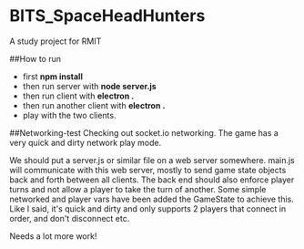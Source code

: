# BITS_SpaceHeadHunters
A study project for RMIT

##How to run
- first <b>npm install</b>
- then run server with <b>node server.js</b>
- then run client with <b>electron .</b>
- then run another client with <b>electron .</b>
- play with the two clients.


##Networking-test
Checking out socket.io networking. The game has a very quick and dirty network play mode.

We should put a server.js or similar file on a web server somewhere.
main.js will communicate with this web server, mostly to send game state objects back and forth between all clients.
The back end should also enforce player turns and not allow a player to take the turn of another. Some simple networked and player vars have been added the GameState to achieve this.
Like I said, it's quick and dirty and only supports 2 players that connect in order, and don't disconnect etc.

Needs a lot more work!
